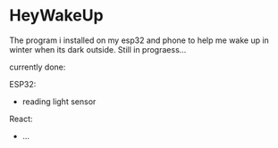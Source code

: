 # HeyWakeUp
The program i installed on my esp32 and phone to help me wake up in winter when its dark outside. Still in prograess...

currently done: 

ESP32: 
 - reading light sensor 

React: 
 - ...

